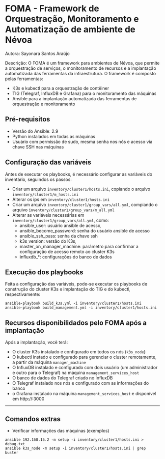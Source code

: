 # FOMA - Framework de Orquestração, Monitoramento e Automatização de ambiente de Névoa
Autora: Sayonara Santos Araújo

Descrição: O FOMA é um framework para ambientes de Névoa, que permite a orquestração de serviços, o monitoramento de recursos e a implantação automatizada das ferramentas da infraestrutura. O framework é composto pelas ferramentas:
- K3s e kubectl para a orquestração de contêiner
- TIG (Telegraf, InfluxDB e Grafana) para o monitoramento das máquinas
- Ansible para a implantação automatizada das ferramentas de orquestração e monitoramento

## Pré-requisitos
- Versão do Ansible: 2.9
- Python instalados em todas as máquinas
- Usuário com permissão de sudo, mesma senha nos nós e acesso via chave SSH nas máquinas

## Configuração das variáveis
Antes de executar os playbooks, é necessário configurar as variáveis do inventário, seguindos os passos:
- Criar um arquivo `inventory/cluster1/hosts.ini`, copiando o arquivo `inventory/cluster1/m_hosts.ini`
- Alterar os ips em `inventory/cluster1/hosts.ini`
- Criar um arquivo `inventory/cluster1/group_vars/all.yml`, compiando o arquivo `inventory/cluster1/group_vars/m_all.yml`
- Alterar as variáveis necessárias em `inventory/cluster1/group_vars/all.yml`, como:
    - ansible_user: usuário ansible de acesso,
    - ansible_become_password: senha do usuário ansible de acesso
    - ansible_ssh_pass: senha da chave ssh
    - k3s_version: versão do K3s,
    - master_on_manager_machine: parâmetro para confirmar a configuração de acesso remoto ao cluster K3s
    - influxdb_*: configurações do banco de dados

## Execução dos playbooks
Feita a configuração das variáveis, pode-se executar os playbooks de construção do cluster K3s e implantação do TIG e do kubectl, respectivamente:
```
ansible-playbook build_k3s.yml -i inventory/cluster1/hosts.ini
ansible-playbook build_management.yml -i inventory/cluster1/hosts.ini
```

## Recursos disponibilidados pelo FOMA após a implantação
Após a implantação, você terá:
- O cluster K3s instalado e configurado em todos os nós (`k3s_node`)
- O kubectl instado e configurado para gerenciar o cluster remotamente, a partir da máquina `manager_machine`
- O InfluxDB instalado e configurado com dois usuário (um administrador e outro para o Telegraf) na máquina `management_services_host`
- O banco de dados do Telegraf criado no InfluxDB
- O Telegraf instalado nos nós e configurado com as informações do banco
- o Grafana instalado na máquina `management_services_host` e disponível em http://<ip da management_services_host>:3000

---

## Comandos extras

- Verificar informações das máquinas (exemplos)
```
ansible 192.168.15.2 -m setup -i inventory/cluster1/hosts.ini > debug.txt
ansible k3s_node -m setup -i inventory/cluster1/hosts.ini | grep buster
```
